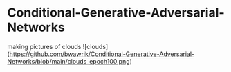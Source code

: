 # Conditional-Generative-Adversarial-Networks
making pictures of clouds 
![clouds] (https://github.com/bwawrik/Conditional-Generative-Adversarial-Networks/blob/main/clouds_epoch100.png)
